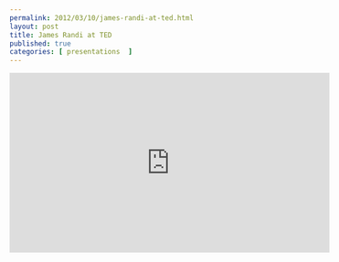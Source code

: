 ```yaml
---
permalink: 2012/03/10/james-randi-at-ted.html
layout: post
title: James Randi at TED
published: true 
categories: [ presentations  ]
---
```


<iframe src="https://embed-ssl.ted.com/talks/james_randi.html" width="560" height="315" frameborder="0" scrolling="no" webkitAllowFullScreen mozallowfullscreen allowFullScreen></iframe>


